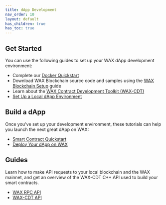 ```yaml
---
title: dApp Development
nav_order: 10
layout: default
has_children: true
has_toc: true
---
```


## Get Started

You can use the following guides to set up your WAX dApp development environment:

  * Complete our [Docker Quickstart](/wax-developer/docs/docker_qstart)
  * Download WAX Blockchain source code and samples using the [WAX Blockchain Setup](/wax-developer/docs/blockchain_setup) guide
  * Learn about the [WAX Contract Development Toolkit (WAX-CDT)](/wax-developer/docs/cdt)
  * [Set Up a Local dApp Environment](/wax-developer/docs/local_dapp_dev)

<span class="anchor" id="buildDapp"></span>
<h2>Build a dApp</h2>

Once you've set up your development environment, these tutorials can help you launch the next great dApp on WAX:

  * [Smart Contract Quickstart](/wax-developer/docs/dapp_build)
  * [Deploy Your dApp on WAX](/wax-developer/docs/dapp_deploy)

<span class="anchor" id="guides"></span>
<h2>Guides</h2>

Learn how to make API requests to your local blockchain and the WAX mainnet, and get an overview of the WAX-CDT C++ API used to build your smart contracts.

  * [WAX RPC API](/wax-developer/docs/blockchain_api)
  * [WAX-CDT API](/wax-developer/docs/cdt_api)
